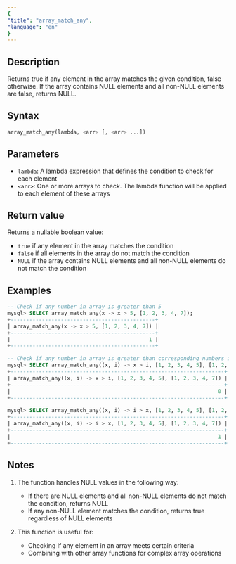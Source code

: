 ```yaml
---
{
"title": "array_match_any",
"language": "en"
}
---
```


## Description

Returns true if any element in the array matches the given condition, false otherwise. If the array contains NULL elements and all non-NULL elements are false, returns NULL.

## Syntax

```sql
array_match_any(lambda, <arr> [, <arr> ...])
```

## Parameters

- `lambda`: A lambda expression that defines the condition to check for each element
- `<arr>`: One or more arrays to check. The lambda function will be applied to each element of these arrays

## Return value

Returns a nullable boolean value:
- `true` if any element in the array matches the condition
- `false` if all elements in the array do not match the condition
- `NULL` if the array contains NULL elements and all non-NULL elements do not match the condition

## Examples

```sql
-- Check if any number in array is greater than 5
mysql> SELECT array_match_any(x -> x > 5, [1, 2, 3, 4, 7]);
+----------------------------------------------+
| array_match_any(x -> x > 5, [1, 2, 3, 4, 7]) |
+----------------------------------------------+
|                                            1 |
+----------------------------------------------+

-- Check if any number in array is greater than corresponding numbers in another array
mysql> SELECT array_match_any((x, i) -> x > i, [1, 2, 3, 4, 5], [1, 2, 3, 4, 7]);
+--------------------------------------------------------------------+
| array_match_any((x, i) -> x > i, [1, 2, 3, 4, 5], [1, 2, 3, 4, 7]) |
+--------------------------------------------------------------------+
|                                                                  0 |
+--------------------------------------------------------------------+

mysql> SELECT array_match_any((x, i) -> i > x, [1, 2, 3, 4, 5], [1, 2, 3, 4, 7]);
+--------------------------------------------------------------------+
| array_match_any((x, i) -> i > x, [1, 2, 3, 4, 5], [1, 2, 3, 4, 7]) |
+--------------------------------------------------------------------+
|                                                                  1 |
+--------------------------------------------------------------------+
```

## Notes

1. The function handles NULL values in the following way:
   - If there are NULL elements and all non-NULL elements do not match the condition, returns NULL
   - If any non-NULL element matches the condition, returns true regardless of NULL elements

2. This function is useful for:
   - Checking if any element in an array meets certain criteria
   - Combining with other array functions for complex array operations